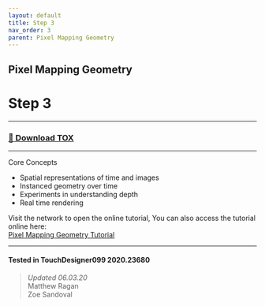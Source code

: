 ```yaml
---
layout: default
title: Step 3
nav_order: 3
parent: Pixel Mapping Geometry
---
```


## Pixel Mapping Geometry
# Step 3

----

### [:floppy_disk: Download TOX](https://github.com/mir-lab/touchdesigner-instancing-examples-code/raw/main/tox/014-pixel-mapping-geometry/container_step3.tox)

----

Core Concepts

* Spatial representations of time and images
* Instanced geometry over time
* Experiments in understanding depth
* Real time rendering


Visit the network to open the online tutorial, You can also access the tutorial online here:  
[Pixel Mapping Geometry Tutorial](http://matthewragan.com/2015/08/18/advanced-instancing-pixel-mapping-geometry-touchdesigner/)

---

#### Tested in TouchDesigner099 2020.23680 
>*Updated 06.03.20*  
Matthew Ragan  
Zoe Sandoval  